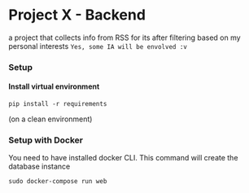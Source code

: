 # Project X - Backend
a project that collects info from RSS for its after filtering based on my personal interests
```Yes, some IA will be envolved :v```

### Setup
#### Install virtual environment
```
pip install -r requirements
```
(on a clean environment)


### Setup with Docker
You need to have installed docker CLI.
This command will create the database instance

```sudo docker-compose run web```

